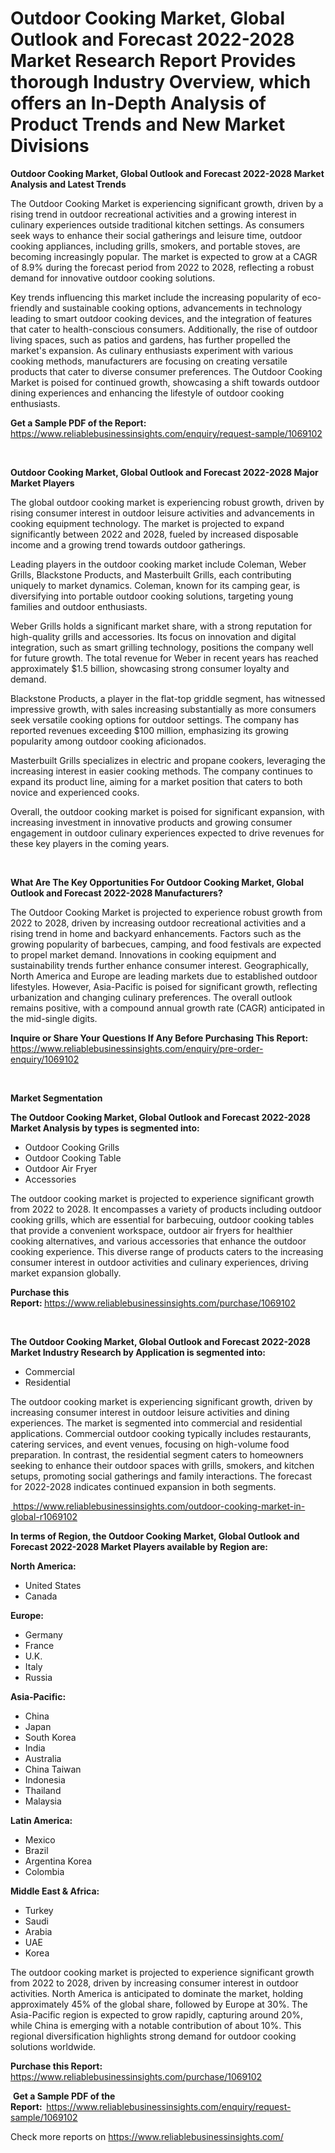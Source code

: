 <p><h1>Outdoor Cooking Market, Global Outlook and Forecast 2022-2028 Market Research Report Provides thorough Industry Overview, which offers an In-Depth Analysis of Product Trends and New Market Divisions</h1></p><p><strong>Outdoor Cooking Market, Global Outlook and Forecast 2022-2028 Market Analysis and Latest Trends</strong></p>
<p><p>The Outdoor Cooking Market is experiencing significant growth, driven by a rising trend in outdoor recreational activities and a growing interest in culinary experiences outside traditional kitchen settings. As consumers seek ways to enhance their social gatherings and leisure time, outdoor cooking appliances, including grills, smokers, and portable stoves, are becoming increasingly popular. The market is expected to grow at a CAGR of 8.9% during the forecast period from 2022 to 2028, reflecting a robust demand for innovative outdoor cooking solutions.</p><p>Key trends influencing this market include the increasing popularity of eco-friendly and sustainable cooking options, advancements in technology leading to smart outdoor cooking devices, and the integration of features that cater to health-conscious consumers. Additionally, the rise of outdoor living spaces, such as patios and gardens, has further propelled the market's expansion. As culinary enthusiasts experiment with various cooking methods, manufacturers are focusing on creating versatile products that cater to diverse consumer preferences. The Outdoor Cooking Market is poised for continued growth, showcasing a shift towards outdoor dining experiences and enhancing the lifestyle of outdoor cooking enthusiasts.</p></p>
<p><strong>Get a Sample PDF of the Report:&nbsp;</strong> <a href="https://www.reliablebusinessinsights.com/enquiry/request-sample/1069102?utm_campaign=3003&utm_medium=2&utm_source=Github&utm_content=ia&utm_term=21032025&utm_id=outdoor-cooking-market-global-outlook-and-forecast-2022-2028">https://www.reliablebusinessinsights.com/enquiry/request-sample/1069102</a></p>
<p>&nbsp;</p>
<p><strong>Outdoor Cooking Market, Global Outlook and Forecast 2022-2028 Major Market Players</strong></p>
<p><p>The global outdoor cooking market is experiencing robust growth, driven by rising consumer interest in outdoor leisure activities and advancements in cooking equipment technology. The market is projected to expand significantly between 2022 and 2028, fueled by increased disposable income and a growing trend towards outdoor gatherings.</p><p>Leading players in the outdoor cooking market include Coleman, Weber Grills, Blackstone Products, and Masterbuilt Grills, each contributing uniquely to market dynamics. Coleman, known for its camping gear, is diversifying into portable outdoor cooking solutions, targeting young families and outdoor enthusiasts.</p><p>Weber Grills holds a significant market share, with a strong reputation for high-quality grills and accessories. Its focus on innovation and digital integration, such as smart grilling technology, positions the company well for future growth. The total revenue for Weber in recent years has reached approximately $1.5 billion, showcasing strong consumer loyalty and demand.</p><p>Blackstone Products, a player in the flat-top griddle segment, has witnessed impressive growth, with sales increasing substantially as more consumers seek versatile cooking options for outdoor settings. The company has reported revenues exceeding $100 million, emphasizing its growing popularity among outdoor cooking aficionados.</p><p>Masterbuilt Grills specializes in electric and propane cookers, leveraging the increasing interest in easier cooking methods. The company continues to expand its product line, aiming for a market position that caters to both novice and experienced cooks.</p><p>Overall, the outdoor cooking market is poised for significant expansion, with increasing investment in innovative products and growing consumer engagement in outdoor culinary experiences expected to drive revenues for these key players in the coming years.</p></p>
<p>&nbsp;</p>
<p><strong>What Are The Key Opportunities For Outdoor Cooking Market, Global Outlook and Forecast 2022-2028 Manufacturers?</strong></p>
<p><p>The Outdoor Cooking Market is projected to experience robust growth from 2022 to 2028, driven by increasing outdoor recreational activities and a rising trend in home and backyard enhancements. Factors such as the growing popularity of barbecues, camping, and food festivals are expected to propel market demand. Innovations in cooking equipment and sustainability trends further enhance consumer interest. Geographically, North America and Europe are leading markets due to established outdoor lifestyles. However, Asia-Pacific is poised for significant growth, reflecting urbanization and changing culinary preferences. The overall outlook remains positive, with a compound annual growth rate (CAGR) anticipated in the mid-single digits.</p></p>
<p><strong>Inquire or Share Your Questions If Any Before Purchasing This Report:</strong> <a href="https://www.reliablebusinessinsights.com/enquiry/pre-order-enquiry/1069102?utm_campaign=3003&utm_medium=2&utm_source=Github&utm_content=ia&utm_term=21032025&utm_id=outdoor-cooking-market-global-outlook-and-forecast-2022-2028">https://www.reliablebusinessinsights.com/enquiry/pre-order-enquiry/1069102</a></p>
<p>&nbsp;</p>
<p><strong>Market Segmentation</strong></p>
<p><strong>The Outdoor Cooking Market, Global Outlook and Forecast 2022-2028 Market Analysis by types is segmented into:</strong></p>
<p><ul><li>Outdoor Cooking Grills</li><li>Outdoor Cooking Table</li><li>Outdoor Air Fryer</li><li>Accessories</li></ul></p>
<p><p>The outdoor cooking market is projected to experience significant growth from 2022 to 2028. It encompasses a variety of products including outdoor cooking grills, which are essential for barbecuing, outdoor cooking tables that provide a convenient workspace, outdoor air fryers for healthier cooking alternatives, and various accessories that enhance the outdoor cooking experience. This diverse range of products caters to the increasing consumer interest in outdoor activities and culinary experiences, driving market expansion globally.</p></p>
<p><strong>Purchase this Report:&nbsp;</strong><a href="https://www.reliablebusinessinsights.com/purchase/1069102?utm_campaign=3003&utm_medium=2&utm_source=Github&utm_content=ia&utm_term=21032025&utm_id=outdoor-cooking-market-global-outlook-and-forecast-2022-2028">https://www.reliablebusinessinsights.com/purchase/1069102</a></p>
<p>&nbsp;</p>
<p><strong>The Outdoor Cooking Market, Global Outlook and Forecast 2022-2028 Market Industry Research by Application is segmented into:</strong></p>
<p><ul><li>Commercial</li><li>Residential</li></ul></p>
<p><p>The outdoor cooking market is experiencing significant growth, driven by increasing consumer interest in outdoor leisure activities and dining experiences. The market is segmented into commercial and residential applications. Commercial outdoor cooking typically includes restaurants, catering services, and event venues, focusing on high-volume food preparation. In contrast, the residential segment caters to homeowners seeking to enhance their outdoor spaces with grills, smokers, and kitchen setups, promoting social gatherings and family interactions. The forecast for 2022-2028 indicates continued expansion in both segments.</p></p>
<p><a href="https://www.reliablebusinessinsights.com/outdoor-cooking-market-in-global-r1069102?utm_campaign=3003&utm_medium=2&utm_source=Github&utm_content=ia&utm_term=21032025&utm_id=outdoor-cooking-market-global-outlook-and-forecast-2022-2028">&nbsp;https://www.reliablebusinessinsights.com/outdoor-cooking-market-in-global-r1069102</a></p>
<p><strong>In terms of Region, the Outdoor Cooking Market, Global Outlook and Forecast 2022-2028 Market Players available by Region are:</strong></p>
<p>
    <p> <strong> North America: </strong>
        <ul>
            <li>United States</li>
            <li>Canada</li>
        </ul>
        </p> 
    <p> <strong> Europe: </strong>
        <ul>
            <li>Germany</li>
            <li>France</li>
            <li>U.K.</li>
            <li>Italy</li>
            <li>Russia</li>
        </ul>
        </p> 
    <p> <strong> Asia-Pacific: </strong>
        <ul>
            <li>China</li>
            <li>Japan</li>
            <li>South Korea</li>
            <li>India</li>
            <li>Australia</li>
            <li>China Taiwan</li>
            <li>Indonesia</li>
            <li>Thailand</li>
            <li>Malaysia</li>
        </ul>
        </p> 
    <p> <strong> Latin America: </strong>
        <ul>
            <li>Mexico</li>
            <li>Brazil</li>
            <li>Argentina Korea</li>
            <li>Colombia</li>
        </ul>
        </p> 
    <p> <strong> Middle East & Africa: </strong>
        <ul>
            <li>Turkey</li>
            <li>Saudi</li>
            <li>Arabia</li>
            <li>UAE</li>
            <li>Korea</li>
        </ul>
    </p>
    </p>
<p><p>The outdoor cooking market is projected to experience significant growth from 2022 to 2028, driven by increasing consumer interest in outdoor activities. North America is anticipated to dominate the market, holding approximately 45% of the global share, followed by Europe at 30%. The Asia-Pacific region is expected to grow rapidly, capturing around 20%, while China is emerging with a notable contribution of about 10%. This regional diversification highlights strong demand for outdoor cooking solutions worldwide.</p></p>
<p><strong>Purchase this Report: </strong><a href="https://www.reliablebusinessinsights.com/purchase/1069102?utm_campaign=3003&utm_medium=2&utm_source=Github&utm_content=ia&utm_term=21032025&utm_id=outdoor-cooking-market-global-outlook-and-forecast-2022-2028">https://www.reliablebusinessinsights.com/purchase/1069102</a></p>
<p>&nbsp;<strong>Get a Sample PDF of the Report:&nbsp;&nbsp;</strong><a href="https://www.reliablebusinessinsights.com/enquiry/request-sample/1069102?utm_campaign=3003&utm_medium=2&utm_source=Github&utm_content=ia&utm_term=21032025&utm_id=outdoor-cooking-market-global-outlook-and-forecast-2022-2028">https://www.reliablebusinessinsights.com/enquiry/request-sample/1069102</a></p>
<p><strong></strong></p>
<p>Check more reports on <a href="https://www.reliablebusinessinsights.com/?utm_campaign=3003&utm_medium=2&utm_source=Github&utm_content=ia&utm_term=21032025&utm_id=outdoor-cooking-market-global-outlook-and-forecast-2022-2028">https://www.reliablebusinessinsights.com/</a></p>